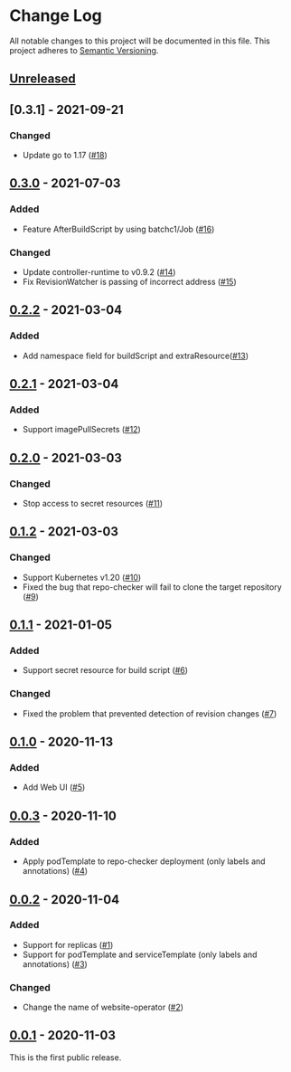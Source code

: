 # Change Log

All notable changes to this project will be documented in this file.
This project adheres to [Semantic Versioning](http://semver.org/).

## [Unreleased]

## [0.3.1] - 2021-09-21

### Changed

- Update go to 1.17 ([#18](https://github.com/zoetrope/website-operator/pull/18))

## [0.3.0] - 2021-07-03

### Added

- Feature AfterBuildScript by using batchc1/Job ([#16](https://github.com/zoetrope/website-operator/pull/16))

### Changed

- Update controller-runtime to v0.9.2 ([#14](https://github.com/zoetrope/website-operator/pull/14))
- Fix RevisionWatcher is passing of incorrect address ([#15](https://github.com/zoetrope/website-operator/pull/15))

## [0.2.2] - 2021-03-04

### Added
- Add namespace field for buildScript and extraResource([#13](https://github.com/zoetrope/website-operator/pull/13))

## [0.2.1] - 2021-03-04

### Added
- Support imagePullSecrets ([#12](https://github.com/zoetrope/website-operator/pull/12))

## [0.2.0] - 2021-03-03

### Changed
- Stop access to secret resources ([#11](https://github.com/zoetrope/website-operator/pull/11))

## [0.1.2] - 2021-03-03

### Changed
- Support Kubernetes v1.20 ([#10](https://github.com/zoetrope/website-operator/pull/10))
- Fixed the bug that repo-checker will fail to clone the target repository ([#9](https://github.com/zoetrope/website-operator/pull/9))

## [0.1.1] - 2021-01-05

### Added

- Support secret resource for build script ([#6](https://github.com/zoetrope/website-operator/pull/6))

### Changed

- Fixed the problem that prevented detection of revision changes ([#7](https://github.com/zoetrope/website-operator/pull/7))

## [0.1.0] - 2020-11-13

### Added

- Add Web UI ([#5](https://github.com/zoetrope/website-operator/pull/5))

## [0.0.3] - 2020-11-10

### Added

- Apply podTemplate to repo-checker deployment (only labels and annotations) ([#4](https://github.com/zoetrope/website-operator/pull/4))

## [0.0.2] - 2020-11-04

### Added

- Support for replicas ([#1](https://github.com/zoetrope/website-operator/pull/1))
- Support for podTemplate and serviceTemplate (only labels and annotations) ([#3](https://github.com/zoetrope/website-operator/pull/3))

### Changed

- Change the name of website-operator ([#2](https://github.com/zoetrope/website-operator/pull/2))

## [0.0.1] - 2020-11-03

This is the first public release.

[Unreleased]: https://github.com/zoetrope/website-operator/compare/v0.3.1...HEAD
[0.3.0]: https://github.com/zoetrope/website-operator/compare/v0.3.0...v0.3.1
[0.3.0]: https://github.com/zoetrope/website-operator/compare/v0.2.2...v0.3.0
[0.2.2]: https://github.com/zoetrope/website-operator/compare/v0.2.1...v0.2.2
[0.2.1]: https://github.com/zoetrope/website-operator/compare/v0.2.0...v0.2.1
[0.2.0]: https://github.com/zoetrope/website-operator/compare/v0.1.2...v0.2.0
[0.1.2]: https://github.com/zoetrope/website-operator/compare/v0.1.1...v0.1.2
[0.1.1]: https://github.com/zoetrope/website-operator/compare/v0.1.0...v0.1.1
[0.1.0]: https://github.com/zoetrope/website-operator/compare/v0.0.3...v0.1.0
[0.0.3]: https://github.com/zoetrope/website-operator/compare/v0.0.2...v0.0.3
[0.0.2]: https://github.com/zoetrope/website-operator/compare/v0.0.1...v0.0.2
[0.0.1]: https://github.com/zoetrope/website-operator/compare/fd94306d63596e50c351fea50fba819c1aa349bc...v0.0.1

